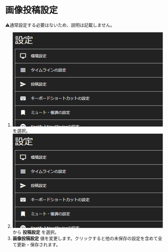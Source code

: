 # 画像投稿設定
⚠️通常設定する必要はないため、説明は記載しません。  

1. ![settings1](/media/settings1.png)を選択。
1. ![settings2](/media/settings2.png)から __投稿設定__ を選択。
1.  __画像投稿設定__ 値を変更します。クリックすると他の未保存の設定を含めて全て更新・保存されます。
